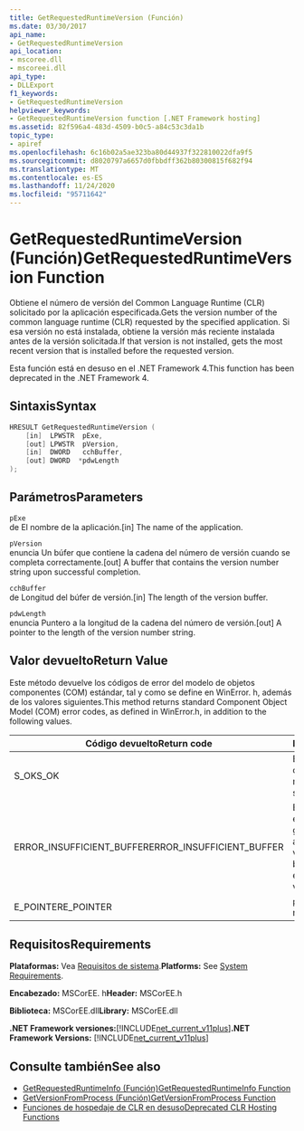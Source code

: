 ```yaml
---
title: GetRequestedRuntimeVersion (Función)
ms.date: 03/30/2017
api_name:
- GetRequestedRuntimeVersion
api_location:
- mscoree.dll
- mscoreei.dll
api_type:
- DLLExport
f1_keywords:
- GetRequestedRuntimeVersion
helpviewer_keywords:
- GetRequestedRuntimeVersion function [.NET Framework hosting]
ms.assetid: 82f596a4-483d-4509-b0c5-a84c53c3da1b
topic_type:
- apiref
ms.openlocfilehash: 6c16b02a5ae323ba80d44937f322810022dfa9f5
ms.sourcegitcommit: d8020797a6657d0fbbdff362b80300815f682f94
ms.translationtype: MT
ms.contentlocale: es-ES
ms.lasthandoff: 11/24/2020
ms.locfileid: "95711642"
---
```

# <a name="getrequestedruntimeversion-function"></a><span data-ttu-id="2fc1d-102">GetRequestedRuntimeVersion (Función)</span><span class="sxs-lookup"><span data-stu-id="2fc1d-102">GetRequestedRuntimeVersion Function</span></span>

<span data-ttu-id="2fc1d-103">Obtiene el número de versión del Common Language Runtime (CLR) solicitado por la aplicación especificada.</span><span class="sxs-lookup"><span data-stu-id="2fc1d-103">Gets the version number of the common language runtime (CLR) requested by the specified application.</span></span> <span data-ttu-id="2fc1d-104">Si esa versión no está instalada, obtiene la versión más reciente instalada antes de la versión solicitada.</span><span class="sxs-lookup"><span data-stu-id="2fc1d-104">If that version is not installed, gets the most recent version that is installed before the requested version.</span></span>  
  
 <span data-ttu-id="2fc1d-105">Esta función está en desuso en el .NET Framework 4.</span><span class="sxs-lookup"><span data-stu-id="2fc1d-105">This function has been deprecated in the .NET Framework 4.</span></span>  
  
## <a name="syntax"></a><span data-ttu-id="2fc1d-106">Sintaxis</span><span class="sxs-lookup"><span data-stu-id="2fc1d-106">Syntax</span></span>  
  
```cpp  
HRESULT GetRequestedRuntimeVersion (  
    [in]  LPWSTR  pExe,
    [out] LPWSTR  pVersion,
    [in]  DWORD   cchBuffer,
    [out] DWORD  *pdwLength  
);  
```  
  
## <a name="parameters"></a><span data-ttu-id="2fc1d-107">Parámetros</span><span class="sxs-lookup"><span data-stu-id="2fc1d-107">Parameters</span></span>  

 `pExe`  
 <span data-ttu-id="2fc1d-108">de El nombre de la aplicación.</span><span class="sxs-lookup"><span data-stu-id="2fc1d-108">[in] The name of the application.</span></span>  
  
 `pVersion`  
 <span data-ttu-id="2fc1d-109">enuncia Un búfer que contiene la cadena del número de versión cuando se completa correctamente.</span><span class="sxs-lookup"><span data-stu-id="2fc1d-109">[out] A buffer that contains the version number string upon successful completion.</span></span>  
  
 `cchBuffer`  
 <span data-ttu-id="2fc1d-110">de Longitud del búfer de versión.</span><span class="sxs-lookup"><span data-stu-id="2fc1d-110">[in] The length of the version buffer.</span></span>  
  
 `pdwLength`  
 <span data-ttu-id="2fc1d-111">enuncia Puntero a la longitud de la cadena del número de versión.</span><span class="sxs-lookup"><span data-stu-id="2fc1d-111">[out] A pointer to the length of the version number string.</span></span>  
  
## <a name="return-value"></a><span data-ttu-id="2fc1d-112">Valor devuelto</span><span class="sxs-lookup"><span data-stu-id="2fc1d-112">Return Value</span></span>  

 <span data-ttu-id="2fc1d-113">Este método devuelve los códigos de error del modelo de objetos componentes (COM) estándar, tal y como se define en WinError. h, además de los valores siguientes.</span><span class="sxs-lookup"><span data-stu-id="2fc1d-113">This method returns standard Component Object Model (COM) error codes, as defined in WinError.h, in addition to the following values.</span></span>  
  
|<span data-ttu-id="2fc1d-114">Código devuelto</span><span class="sxs-lookup"><span data-stu-id="2fc1d-114">Return code</span></span>|<span data-ttu-id="2fc1d-115">Descripción</span><span class="sxs-lookup"><span data-stu-id="2fc1d-115">Description</span></span>|  
|-----------------|-----------------|  
|<span data-ttu-id="2fc1d-116">S_OK</span><span class="sxs-lookup"><span data-stu-id="2fc1d-116">S_OK</span></span>|<span data-ttu-id="2fc1d-117">El método se completó correctamente.</span><span class="sxs-lookup"><span data-stu-id="2fc1d-117">The method completed successfully.</span></span>|  
|<span data-ttu-id="2fc1d-118">ERROR_INSUFFICIENT_BUFFER</span><span class="sxs-lookup"><span data-stu-id="2fc1d-118">ERROR_INSUFFICIENT_BUFFER</span></span>|<span data-ttu-id="2fc1d-119">El búfer de versión no es lo suficientemente grande como para almacenar la cadena de versión.</span><span class="sxs-lookup"><span data-stu-id="2fc1d-119">The version buffer is not large enough to store the version string.</span></span>|  
|<span data-ttu-id="2fc1d-120">E_POINTER</span><span class="sxs-lookup"><span data-stu-id="2fc1d-120">E_POINTER</span></span>|<span data-ttu-id="2fc1d-121">`pdwLength` es null.</span><span class="sxs-lookup"><span data-stu-id="2fc1d-121">`pdwLength` is null.</span></span>|  
  
## <a name="requirements"></a><span data-ttu-id="2fc1d-122">Requisitos</span><span class="sxs-lookup"><span data-stu-id="2fc1d-122">Requirements</span></span>  

 <span data-ttu-id="2fc1d-123">**Plataformas:** Vea [Requisitos de sistema](../../get-started/system-requirements.md).</span><span class="sxs-lookup"><span data-stu-id="2fc1d-123">**Platforms:** See [System Requirements](../../get-started/system-requirements.md).</span></span>  
  
 <span data-ttu-id="2fc1d-124">**Encabezado:** MSCorEE. h</span><span class="sxs-lookup"><span data-stu-id="2fc1d-124">**Header:** MSCorEE.h</span></span>  
  
 <span data-ttu-id="2fc1d-125">**Biblioteca:** MSCorEE.dll</span><span class="sxs-lookup"><span data-stu-id="2fc1d-125">**Library:** MSCorEE.dll</span></span>  
  
 <span data-ttu-id="2fc1d-126">**.NET Framework versiones:**[!INCLUDE[net_current_v11plus](../../../../includes/net-current-v11plus-md.md)]</span><span class="sxs-lookup"><span data-stu-id="2fc1d-126">**.NET Framework Versions:** [!INCLUDE[net_current_v11plus](../../../../includes/net-current-v11plus-md.md)]</span></span>  
  
## <a name="see-also"></a><span data-ttu-id="2fc1d-127">Consulte también</span><span class="sxs-lookup"><span data-stu-id="2fc1d-127">See also</span></span>

- [<span data-ttu-id="2fc1d-128">GetRequestedRuntimeInfo (Función)</span><span class="sxs-lookup"><span data-stu-id="2fc1d-128">GetRequestedRuntimeInfo Function</span></span>](getrequestedruntimeinfo-function.md)
- [<span data-ttu-id="2fc1d-129">GetVersionFromProcess (Función)</span><span class="sxs-lookup"><span data-stu-id="2fc1d-129">GetVersionFromProcess Function</span></span>](getversionfromprocess-function.md)
- [<span data-ttu-id="2fc1d-130">Funciones de hospedaje de CLR en desuso</span><span class="sxs-lookup"><span data-stu-id="2fc1d-130">Deprecated CLR Hosting Functions</span></span>](deprecated-clr-hosting-functions.md)
